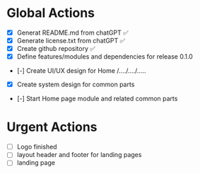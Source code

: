# Global Actions
- [x] Generat README.md from chatGPT ✅
- [x] Generate license.txt from chatGPT ✅
- [x] Create github repository ✅
- [x] Define features/modules and dependencies for release 0.1.0
- [-] Create UI/UX design for Home /..../..../.....
- [x] Create system design for common parts
- [-] Start Home page module and related  common parts

# Urgent Actions
- [ ] Logo finished
- [ ] layout header and footer for landing pages
- [ ] landing page 